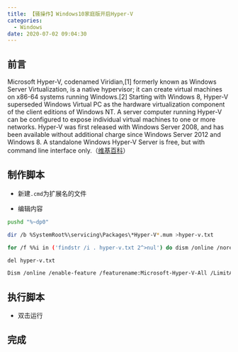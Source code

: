 ```yaml
---
title: 【骚操作】Windows10家庭版开启Hyper-V
categories:
  - Windows
date: 2020-07-02 09:04:30
---
```


## 前言

Microsoft Hyper-V, codenamed Viridian,[1] formerly known as Windows Server Virtualization, is a native hypervisor; it can create virtual machines on x86-64 systems running Windows.[2] Starting with Windows 8, Hyper-V superseded Windows Virtual PC as the hardware virtualization component of the client editions of Windows NT. A server computer running Hyper-V can be configured to expose individual virtual machines to one or more networks. Hyper-V was first released with Windows Server 2008, and has been available without additional charge since Windows Server 2012 and Windows 8. A standalone Windows Hyper-V Server is free, but with command line interface only.（[维基百科](https://en.wikipedia.org/wiki/Hyper-V)）

<!-- more -->

## 制作脚本

- 新建`.cmd`为扩展名的文件

- 编辑内容

``` sh
pushd "%~dp0"

dir /b %SystemRoot%\servicing\Packages\*Hyper-V*.mum >hyper-v.txt

for /f %%i in ('findstr /i . hyper-v.txt 2^>nul') do dism /online /norestart /add-package:"%SystemRoot%\servicing\Packages\%%i"

del hyper-v.txt

Dism /online /enable-feature /featurename:Microsoft-Hyper-V-All /LimitAccess /ALL

```

## 执行脚本

- 双击运行

## 完成

